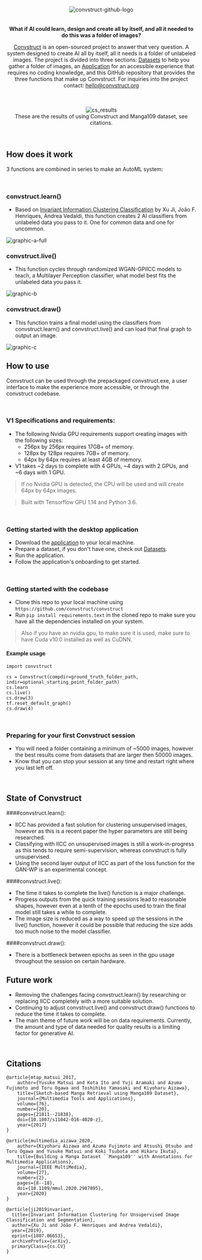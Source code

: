 <br>
<br>

<div align="center">
  <img src="https://i.ibb.co/K0rVXRc/convstruct-github-logo.png" alt="convstruct-github-logo" border="0">
</div>

<br>
<br>

<div align="center">
<strong>What if AI could learn, design and create all by itself, and all it needed to do this was a folder of images?</strong>
<br>

[Convstruct](https://convstruct.org) 
is an open-sourced project to answer that very question. A system designed to create AI all by itself, all it needs is a folder of unlabeled images. The project is divided into three sections: [Datasets](https://convstruct.org/datasets) to help you gather a folder of images, an [Application](https://convstruct.org/app) for an accessible experience that requires no coding knowledge, and this GitHub repository that provides the three functions that make up Convstruct.
For inquiries into the project contact:
hello@convstruct.org
</div>

<br>
<br>

<div align="center">
<img src="https://i.ibb.co/kgG3fR5/cs-results.png" alt="cs_results" border="0">
</div>
<div align="center">
These are the results of using Convstruct and Manga109 dataset, see citations.
</div>

<br>
<br>

## How does it work
3 functions are combined in series to make an AutoML system: 

<br>

### convstruct.<strong>learn()</strong>
  - Based on [Invariant Information Clustering Classification](https://arxiv.org/abs/1807.06653) by Xu Ji, João F. Henriques, Andrea Vedaldi, this function creates 2 AI classifiers from unlabeled data you pass to it. One for common data and one for uncommon.
  <img src="https://i.ibb.co/fGpCDGJ/graphic-a-full.png" alt="graphic-a-full" border="0">

### convstruct.<strong>live()</strong>
  - This function cycles through randomized WGAN-GPIICC models to teach, a Multilayer Perception classifier, what model best fits the unlabeled data you pass it.
  <img src="https://i.ibb.co/gtJDR4V/graphic-b.png" alt="graphic-b" border="0">

### convstruct.<strong>draw()</strong>
  - This function trains a final model using the classifiers from convstruct.learn() and convstruct.live() and can load that final graph to output an image.
  <img src="https://i.ibb.co/X5DfW3m/graphic-c.png" alt="graphic-c" border="0">

## How to use
Convstruct can be used through the prepackaged convstruct.exe, a user interface to make the experience more accessible, or through the convstruct codebase.

<br>

### V1 Specifications and requirements:
- The following Nvidia GPU requirements support creating images with the following sizes:
  - 256px by 256px requires 17GB+ of memory.
  - 128px by 128px requires 7GB+ of memory.
  - 64px by 64px requires at least 4GB of memory.
- V1 takes ~2 days to complete with 4 GPUs, ~4 days with 2 GPUs, and ~6 days with 1 GPU.
> If no Nvidia GPU is detected, the CPU will be used and will create 64px by 64px images.

> Built with Tensorflow GPU 1.14 and Python 3.6.


<br>

### Getting started with the desktop application
- Download the [application](https://github.com/convstruct/convstruct/releases/download/v1.0.0/Convstruct.exe) to your local machine.
- Prepare a dataset, if you don't have one, check out [Datasets](https://convstruct.org/datasets).
- Run the application.
- Follow the application's onboarding to get started.

<br>

### Getting started with the codebase
- Clone this repo to your local machine using `https://github.com/convstruct/convstruct`
- Run ``pip install requirements.text`` in the cloned repo to make sure you have all the dependencies installed on your system.
> Also if you have an nvidia gpu, to make sure it is used, make sure to have Cuda v10.0 installed as well as CuDNN.
#### Example usage
```
import convstruct

cs = Convstruct(compdir=ground_truth_folder_path, indir=optional_starting_point_folder_path)
cs.learn
cs.live()
cs.draw(3)
tf.reset_default_graph()
cs.draw(4)
```
<br>

### Preparing for your first Convstruct session
- You will need a folder containing a minimum of ~5000 images, however the best results come from datasets that are larger then 50000 images. 
- Know that you can stop your session at any time and restart right where you last left off.

<br>

## State of Convstruct
####convstruct.learn():
- IICC has provided a fast solution for clustering unsupervised images, however as this is a recent paper the hyper parameters are still being researched.
- Classifying with IICC on unsupervised images is still a work-in-progress as this tends to require semi-supervision, whereas convstruct is fully unsupervised.
- Using the second layer output of IICC as part of the loss function for the GAN-WP is an experimental concept.

####convstruct.live():
- The time it takes to complete the live() function is a major challenge.
- Progress outputs from the quick training sessions lead to reasonable shapes, however even at a tenth of the epochs used to train the final model still takes a while to complete.
- The image size is reduced as a way to speed up the sessions in the live() function, however it could be possible that reducing the size adds too much noise to the model classifier.

####convstruct.draw():
- There is a bottleneck between epochs as seen in the gpu usage throughout the session on certain hardware.

## Future work
- Removing the challenges facing convstruct.learn() by researching or replacing IICC completely with a more suitable solution.
- Continuing to adjust convstruct.live() and convstruct.draw() functions to reduce the time it takes to complete.
- The main theme of future work will be on data requirements. Currently, the amount and type of data needed for quality results is a limiting factor for generative AI.

<br>

## Citations

    @article{mtap_matsui_2017,
        author={Yusuke Matsui and Kota Ito and Yuji Aramaki and Azuma Fujimoto and Toru Ogawa and Toshihiko Yamasaki and Kiyoharu Aizawa},
        title={Sketch-based Manga Retrieval using Manga109 Dataset},
        journal={Multimedia Tools and Applications},
        volume={76},
        number={20},
        pages={21811--21838},
        doi={10.1007/s11042-016-4020-z},
        year={2017}
    }
    
    @article{multimedia_aizawa_2020,
        author={Kiyoharu Aizawa and Azuma Fujimoto and Atsushi Otsubo and Toru Ogawa and Yusuke Matsui and Koki Tsubota and Hikaru Ikuta},
        title={Building a Manga Dataset ``Manga109'' with Annotations for Multimedia Applications},
        journal={IEEE MultiMedia},
        volume={27},
        number={2},
        pages={8--18},
        doi={10.1109/mmul.2020.2987895},
        year={2020}
    }
    
    @article{ji2019invariant,
      title={Invariant Information Clustering for Unsupervised Image Classification and Segmentation}, 
      author={Xu Ji and João F. Henriques and Andrea Vedaldi},
      year={2019},
      eprint={1807.06653},
      archivePrefix={arXiv},
      primaryClass={cs.CV}
    }

<br>

